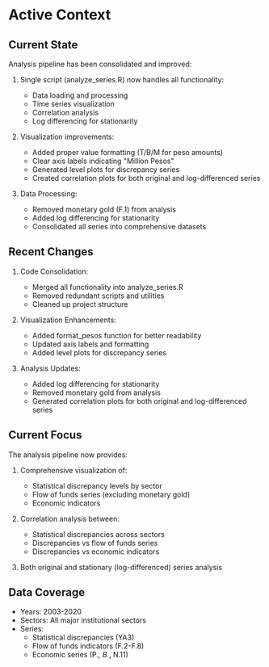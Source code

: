 # Active Context

## Current State

Analysis pipeline has been consolidated and improved:
1. Single script (analyze_series.R) now handles all functionality:
   - Data loading and processing
   - Time series visualization
   - Correlation analysis
   - Log differencing for stationarity

2. Visualization improvements:
   - Added proper value formatting (T/B/M for peso amounts)
   - Clear axis labels indicating "Million Pesos"
   - Generated level plots for discrepancy series
   - Created correlation plots for both original and log-differenced series

3. Data Processing:
   - Removed monetary gold (F.1) from analysis
   - Added log differencing for stationarity
   - Consolidated all series into comprehensive datasets

## Recent Changes

1. Code Consolidation:
   - Merged all functionality into analyze_series.R
   - Removed redundant scripts and utilities
   - Cleaned up project structure

2. Visualization Enhancements:
   - Added format_pesos function for better readability
   - Updated axis labels and formatting
   - Added level plots for discrepancy series

3. Analysis Updates:
   - Added log differencing for stationarity
   - Removed monetary gold from analysis
   - Generated correlation plots for both original and log-differenced series

## Current Focus

The analysis pipeline now provides:
1. Comprehensive visualization of:
   - Statistical discrepancy levels by sector
   - Flow of funds series (excluding monetary gold)
   - Economic indicators

2. Correlation analysis between:
   - Statistical discrepancies across sectors
   - Discrepancies vs flow of funds series
   - Discrepancies vs economic indicators

3. Both original and stationary (log-differenced) series analysis

## Data Coverage

- Years: 2003-2020
- Sectors: All major institutional sectors
- Series: 
  - Statistical discrepancies (YA3)
  - Flow of funds indicators (F.2-F.8)
  - Economic series (P.*, B.*, N.11)
